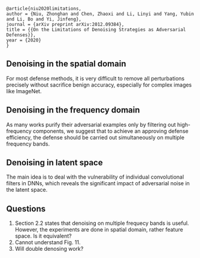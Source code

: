 ```
@article{niu2020limitations,
author = {Niu, Zhonghan and Chen, Zhaoxi and Li, Linyi and Yang, Yubin and Li, Bo and Yi, Jinfeng},
journal = {arXiv preprint arXiv:2012.09384},
title = {{On the Limitations of Denoising Strategies as Adversarial Defenses}},
year = {2020}
}
```

## Denoising in the spatial domain
For most defense methods, it is very difficult to remove all perturbations precisely without sacrifice benign accuracy, especially for complex images like ImageNet.
## Denoising in the frequency domain
As many works purify their adversarial examples only by filtering out high-frequency components, we suggest that to achieve an approving defense efficiency, the defense should be carried out simultaneously on multiple frequency bands.
## Denoising in latent space
The main idea is to deal with the vulnerability of individual convolutional filters in DNNs, which reveals the significant impact of adversarial noise in the latent space.

## Questions
1. Section 2.2 states that denoising on multiple frequecy bands is useful. However, the experiments are done in spatial domain, rather feature space. Is it equivalent?
2. Cannot understand Fig. 11.
3. Will double denosing work?